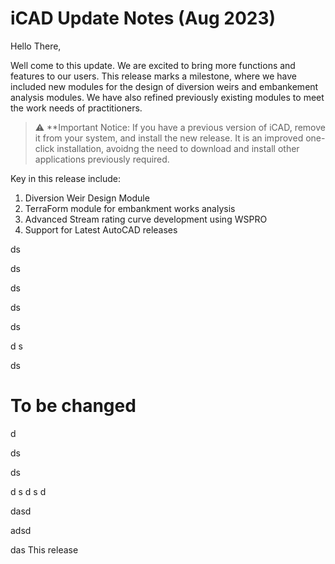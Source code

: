 # iCAD Update Notes (Aug 2023)

Hello There, 

Well come to this update. We are excited to bring more functions and features to our users. This release marks a milestone, where we have included new modules for the design of diversion weirs and embankement analysis modules. We have also refined previously existing modules to meet the work needs of practitioners.

> :warning: **Important Notice: If you have a previous version of iCAD, remove it from your system, and install the new release. It is an improved one-click installation, avoidng the need to download and install other applications previously required.


Key in this release include:
1. Diversion Weir Design Module
1. TerraForm module for embankment works analysis
1. Advanced Stream rating curve development using WSPRO
1. Support for Latest AutoCAD releases


ds


ds


ds


ds


ds


d
s


ds


# To be changed

d

ds

ds

d
s
d
s
d

dasd

adsd

das
This release 